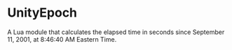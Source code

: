 # UnityEpoch
A Lua module that calculates the elapsed time in seconds since September 11, 2001, at 8:46:40 AM Eastern Time.
